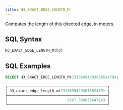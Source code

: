 ```yaml
---
title: H3_EXACT_EDGE_LENGTH_M
---
```


Computes the length of this directed edge, in meters.

## SQL Syntax

```sql
H3_EXACT_EDGE_LENGTH_M(h3)
```

## SQL Examples

```sql
SELECT H3_EXACT_EDGE_LENGTH_M(1319695429381652479);

┌─────────────────────────────────────────────┐
│ h3_exact_edge_length_m(1319695429381652479) │
├─────────────────────────────────────────────┤
│                           8267.326832647143 │
└─────────────────────────────────────────────┘
```